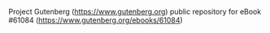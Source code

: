 Project Gutenberg (https://www.gutenberg.org) public repository for eBook #61084 (https://www.gutenberg.org/ebooks/61084)
